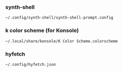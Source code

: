 ### synth-shell
`~/.config/synth-shell/synth-shell-prompt.config`

### k color scheme (for Konsole)
`~/.local/share/konsole/K Color Scheme.colorscheme`

### hyfetch
`~/.config/hyfetch.json`
